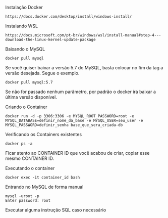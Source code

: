 Instalação Docker


```
https://docs.docker.com/desktop/install/windows-install/
```

Instalando WSL


```
https://docs.microsoft.com/pt-br/windows/wsl/install-manual#step-4---download-the-linux-kernel-update-package
```

Baixando o MySQL

```
docker pull mysql
```

Se você quiser baixar a versão 5.7 do MySQL, basta colocar no fim da tag a versão desejada. Segue o exemplo.

```
docker pull mysql:5.7
```

Se não for passado nenhum parâmetro, por padrão o docker irá baixar a última versão disponível.


Criando o Container


```
docker run -d -p 3306:3306 -e MYSQL_ROOT_PASSWORD=root -e MYSQL_DATABASE=definir_nome_da_base -e MYSQL_USER=seu_user -e MYSQL_PASSWORD=definir_senha base_que_sera_criada-db
```

Verificando os Containers existentes

```
docker ps -a
```

Ficar atento ao CONTAINER ID que você acabou de criar, copiar esse mesmo CONTAINER ID.

Executando o container

```
docker exec -it container_id bash
```

Entrando no MySQL de forma manual

```
mysql -uroot -p
Enter password: root
```

Executar alguma instrução SQL caso necessário
